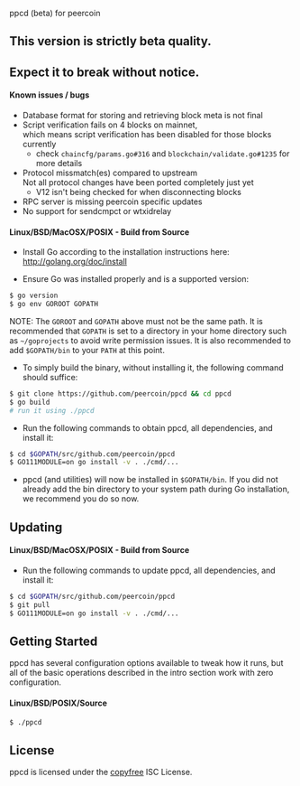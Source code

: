 ppcd (beta) for peercoin

## This version is strictly beta quality.
## Expect it to break without notice.

#### Known issues / bugs

- Database format for storing and retrieving block meta is not final
- Script verification fails on 4 blocks on mainnet,  
  which means script verification has been disabled for those blocks currently
  - check `chaincfg/params.go#316` and `blockchain/validate.go#1235` for more details
- Protocol missmatch(es) compared to upstream  
  Not all protocol changes have been ported completely just yet
  - V12 isn't being checked for when disconnecting blocks
- RPC server is missing peercoin specific updates
- No support for sendcmpct or wtxidrelay

#### Linux/BSD/MacOSX/POSIX - Build from Source

- Install Go according to the installation instructions here:
  http://golang.org/doc/install

- Ensure Go was installed properly and is a supported version:

```bash
$ go version
$ go env GOROOT GOPATH
```

NOTE: The `GOROOT` and `GOPATH` above must not be the same path.  It is
recommended that `GOPATH` is set to a directory in your home directory such as
`~/goprojects` to avoid write permission issues.  It is also recommended to add
`$GOPATH/bin` to your `PATH` at this point.

- To simply build the binary, without installing it, the following command should suffice:

```bash
$ git clone https://github.com/peercoin/ppcd && cd ppcd
$ go build
# run it using ./ppcd
```

- Run the following commands to obtain ppcd, all dependencies, and install it:

```bash
$ cd $GOPATH/src/github.com/peercoin/ppcd
$ GO111MODULE=on go install -v . ./cmd/...
```

- ppcd (and utilities) will now be installed in ```$GOPATH/bin```.  If you did
  not already add the bin directory to your system path during Go installation,
  we recommend you do so now.

## Updating

#### Linux/BSD/MacOSX/POSIX - Build from Source

- Run the following commands to update ppcd, all dependencies, and install it:

```bash
$ cd $GOPATH/src/github.com/peercoin/ppcd
$ git pull
$ GO111MODULE=on go install -v . ./cmd/...
```

## Getting Started

ppcd has several configuration options available to tweak how it runs, but all
of the basic operations described in the intro section work with zero
configuration.

#### Linux/BSD/POSIX/Source

```bash
$ ./ppcd
```

## License

ppcd is licensed under the [copyfree](http://copyfree.org) ISC License.
